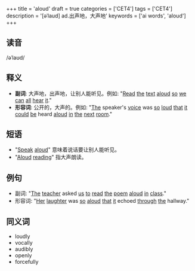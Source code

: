 +++
title = 'aloud'
draft = true
categories = ['CET4']
tags = ['CET4']
description = '[əˈlaud] ad.出声地，大声地'
keywords = ['ai words', 'aloud']
+++

## 读音
/əˈlaʊd/

## 释义
- **副词**: 大声地，出声地，让别人能听见。例如: "[Read](/post/read/) [the](/post/the/) [text](/post/text/) [aloud](/post/aloud/) [so](/post/so/) [we](/post/we/) [can](/post/can/) [all](/post/all/) [hear](/post/hear/) [it](/post/it/)."
- **形容词**: 公开的，大声的。例如: "[The](/post/the/) speaker's [voice](/post/voice/) was [so](/post/so/) [loud](/post/loud/) [that](/post/that/) [it](/post/it/) [could](/post/could/) [be](/post/be/) heard [aloud](/post/aloud/) [in](/post/in/) [the](/post/the/) [next](/post/next/) [room](/post/room/)."

## 短语
- "[Speak](/post/speak/) [aloud](/post/aloud/)" 意味着说话要让别人能听见。
- "[Aloud](/post/aloud/) [reading](/post/reading/)" 指大声朗读。

## 例句
- 副词: "[The](/post/the/) [teacher](/post/teacher/) asked [us](/post/us/) [to](/post/to/) [read](/post/read/) [the](/post/the/) [poem](/post/poem/) [aloud](/post/aloud/) [in](/post/in/) [class](/post/class/)."
- 形容词: "[Her](/post/her/) [laughter](/post/laughter/) was [so](/post/so/) [aloud](/post/aloud/) [that](/post/that/) [it](/post/it/) echoed [through](/post/through/) [the](/post/the/) hallway."

## 同义词
- loudly
- vocally
- audibly
- openly
- forcefully
